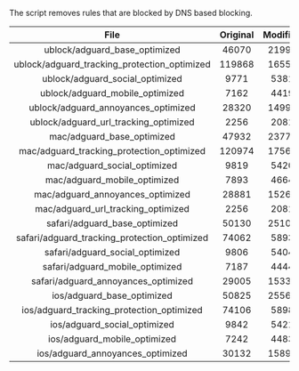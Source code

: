 The script removes rules that are blocked by DNS based blocking.


| File | Original | Modified |
|:----:|:-----:|:-----:|
| ublock/adguard_base_optimized | 46070 | 21990 |
| ublock/adguard_tracking_protection_optimized | 119868 | 16551 |
| ublock/adguard_social_optimized | 9771 | 5381 |
| ublock/adguard_mobile_optimized | 7162 | 4419 |
| ublock/adguard_annoyances_optimized | 28320 | 14997 |
| ublock/adguard_url_tracking_optimized | 2256 | 2081 |
| mac/adguard_base_optimized | 47932 | 23771 |
| mac/adguard_tracking_protection_optimized | 120974 | 17560 |
| mac/adguard_social_optimized | 9819 | 5420 |
| mac/adguard_mobile_optimized | 7893 | 4664 |
| mac/adguard_annoyances_optimized | 28881 | 15265 |
| mac/adguard_url_tracking_optimized | 2256 | 2081 |
| safari/adguard_base_optimized | 50130 | 25104 |
| safari/adguard_tracking_protection_optimized | 74062 | 5893 |
| safari/adguard_social_optimized | 9806 | 5404 |
| safari/adguard_mobile_optimized | 7187 | 4444 |
| safari/adguard_annoyances_optimized | 29005 | 15338 |
| ios/adguard_base_optimized | 50825 | 25568 |
| ios/adguard_tracking_protection_optimized | 74106 | 5898 |
| ios/adguard_social_optimized | 9842 | 5421 |
| ios/adguard_mobile_optimized | 7242 | 4483 |
| ios/adguard_annoyances_optimized | 30132 | 15897 |